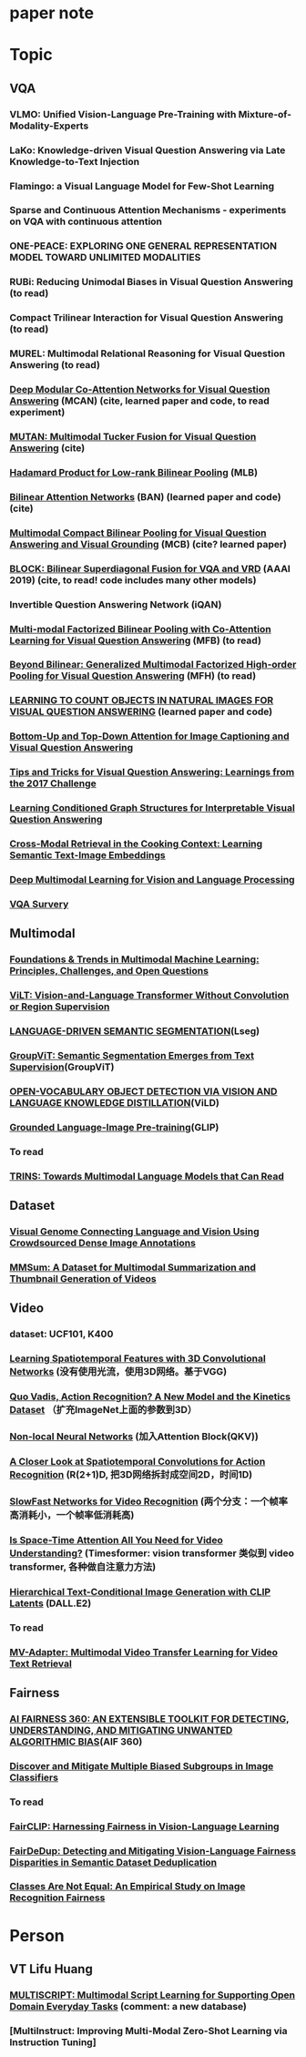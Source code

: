 # paper note 

# Topic

## VQA

### VLMO: Unified Vision-Language Pre-Training with Mixture-of-Modality-Experts
### LaKo: Knowledge-driven Visual Question Answering via Late Knowledge-to-Text Injection
### Flamingo: a Visual Language Model for Few-Shot Learning
### Sparse and Continuous Attention Mechanisms - experiments on VQA with continuous attention
### ONE-PEACE: EXPLORING ONE GENERAL REPRESENTATION MODEL TOWARD UNLIMITED MODALITIES
### RUBi: Reducing Unimodal Biases in Visual Question Answering (to read)
### Compact Trilinear Interaction for Visual Question Answering (to read)
### MUREL: Multimodal Relational Reasoning for Visual Question Answering (to read)
### [Deep Modular Co-Attention Networks for Visual Question Answering](https://github.com/MILVLG/mcan-vqa) (MCAN) (cite, learned paper and code, to read experiment)
### [MUTAN: Multimodal Tucker Fusion for Visual Question Answering](https://github.com/Cadene/vqa.pytorch) (cite)
### [Hadamard Product for Low-rank Bilinear Pooling](https://github.com/jnhwkim/MulLowBiVQA) (MLB)
### [Bilinear Attention Networks](https://github.com/jnhwkim/ban-vqa) (BAN) (learned paper and code) (cite)
### [Multimodal Compact Bilinear Pooling for Visual Question Answering and Visual Grounding](https://github.com/akirafukui/vqa-mcb) (MCB) (cite? learned paper)
### [BLOCK: Bilinear Superdiagonal Fusion for VQA and VRD](https://github.com/Cadene/block.bootstrap.pytorch/tree/master) (AAAI 2019) (cite, to read! code includes many other models)
### Invertible Question Answering Network (iQAN) 
### [Multi-modal Factorized Bilinear Pooling with Co-Attention Learning for Visual Question Answering](https://github.com/yuzcccc/vqa-mfb) (MFB) (to read)
### [Beyond Bilinear: Generalized Multimodal Factorized High-order Pooling for Visual Question Answering](https://github.com/yuzcccc/vqa-mfb) (MFH) (to read)
### [LEARNING TO COUNT OBJECTS IN NATURAL IMAGES FOR VISUAL QUESTION ANSWERING](https://github.com/Cyanogenoid/vqa-counting) (learned paper and code)
### [Bottom-Up and Top-Down Attention for Image Captioning and Visual Question Answering](https://arxiv.org/pdf/1707.07998)
### [Tips and Tricks for Visual Question Answering: Learnings from the 2017 Challenge](https://arxiv.org/pdf/1708.02711)
### [Learning Conditioned Graph Structures for Interpretable Visual Question Answering](https://arxiv.org/pdf/1806.07243)
### [Cross-Modal Retrieval in the Cooking Context: Learning Semantic Text-Image Embeddings](https://arxiv.org/pdf/1804.11146)
### [Deep Multimodal Learning for Vision and Language Processing](http://remicadene.com/pdfs/thesis.pdf)
### [VQA Survery](https://github.com/BDBC-KG-NLP/QA-Survey-CN)


## Multimodal

### [Foundations & Trends in Multimodal Machine Learning: Principles, Challenges, and Open Questions](https://arxiv.org/pdf/2209.03430)
### [ViLT: Vision-and-Language Transformer Without Convolution or Region Supervision](https://arxiv.org/pdf/2102.03334)
### [LANGUAGE-DRIVEN SEMANTIC SEGMENTATION](https://arxiv.org/pdf/2201.03546)(Lseg)
### [GroupViT: Semantic Segmentation Emerges from Text Supervision](https://arxiv.org/pdf/2202.11094)(GroupViT)
### [OPEN-VOCABULARY OBJECT DETECTION VIA VISION AND LANGUAGE KNOWLEDGE DISTILLATION](https://arxiv.org/pdf/2104.13921)(ViLD)
### [Grounded Language-Image Pre-training](https://openaccess.thecvf.com/content/CVPR2022/papers/Li_Grounded_Language-Image_Pre-Training_CVPR_2022_paper.pdf)(GLIP)

### To read
### [TRINS: Towards Multimodal Language Models that Can Read](https://arxiv.org/pdf/2406.06730)

## Dataset

### [Visual Genome Connecting Language and Vision Using Crowdsourced Dense Image Annotations](https://arxiv.org/pdf/1602.07332)
### [MMSum: A Dataset for Multimodal Summarization and Thumbnail Generation of Videos](https://arxiv.org/pdf/2306.04216)

## Video

### dataset: UCF101, K400
### [Learning Spatiotemporal Features with 3D Convolutional Networks](https://arxiv.org/pdf/1412.0767) (没有使用光流，使用3D网络。基于VGG)
### [Quo Vadis, Action Recognition? A New Model and the Kinetics Dataset](https://arxiv.org/pdf/1705.07750) （扩充ImageNet上面的参数到3D）
### [Non-local Neural Networks](https://arxiv.org/pdf/1711.07971) (加入Attention Block(QKV))
### [A Closer Look at Spatiotemporal Convolutions for Action Recognition](https://arxiv.org/pdf/1711.11248) (R(2+1)D, 把3D网络拆封成空间2D，时间1D)
### [SlowFast Networks for Video Recognition](https://arxiv.org/abs/1812.03982) (两个分支：一个帧率高消耗小，一个帧率低消耗高)
### [Is Space-Time Attention All You Need for Video Understanding?](https://arxiv.org/pdf/2102.05095) (Timesformer: vision transformer 类似到 video transformer, 各种做自注意力方法)
### [Hierarchical Text-Conditional Image Generation with CLIP Latents](https://arxiv.org/pdf/2204.06125) (DALL.E2)

### To read
### [MV-Adapter: Multimodal Video Transfer Learning for Video Text Retrieval](https://arxiv.org/pdf/2301.07868)

## Fairness

### [AI FAIRNESS 360: AN EXTENSIBLE TOOLKIT FOR DETECTING, UNDERSTANDING, AND MITIGATING UNWANTED ALGORITHMIC BIAS](https://arxiv.org/pdf/1810.01943)(AIF 360)
### [Discover and Mitigate Multiple Biased Subgroups in Image Classifiers](https://arxiv.org/pdf/2403.12777)

### To read
### [FairCLIP: Harnessing Fairness in Vision-Language Learning](https://arxiv.org/pdf/2403.19949)
### [FairDeDup: Detecting and Mitigating Vision-Language Fairness Disparities in Semantic Dataset Deduplication](https://arxiv.org/pdf/2404.16123)
### [Classes Are Not Equal: An Empirical Study on Image Recognition Fairness](https://arxiv.org/pdf/2402.18133)

# Person

## VT Lifu Huang
### [MULTISCRIPT: Multimodal Script Learning for Supporting Open Domain Everyday Tasks](https://scholar.google.com/citations?view_op=view_citation&hl=en&user=76IEGtYAAAAJ&sortby=pubdate&citation_for_view=76IEGtYAAAAJ:fQNAKQ3IYiAC) (comment: a new database)
### [MultiInstruct: Improving Multi-Modal Zero-Shot Learning via Instruction Tuning]
